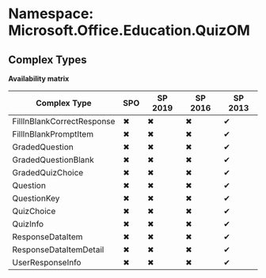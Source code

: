 # Namespace: Microsoft.Office.Education.QuizOM

## Complex Types

**Availability matrix**

Complex Type | SPO | SP 2019 | SP 2016 | SP 2013
----------|-----|---------|---------|--------
FillInBlankCorrectResponse | ✖ | ✖ | ✖ | ✔
FillInBlankPromptItem | ✖ | ✖ | ✖ | ✔
GradedQuestion | ✖ | ✖ | ✖ | ✔
GradedQuestionBlank | ✖ | ✖ | ✖ | ✔
GradedQuizChoice | ✖ | ✖ | ✖ | ✔
Question | ✖ | ✖ | ✖ | ✔
QuestionKey | ✖ | ✖ | ✖ | ✔
QuizChoice | ✖ | ✖ | ✖ | ✔
QuizInfo | ✖ | ✖ | ✖ | ✔
ResponseDataItem | ✖ | ✖ | ✖ | ✔
ResponseDataItemDetail | ✖ | ✖ | ✖ | ✔
UserResponseInfo | ✖ | ✖ | ✖ | ✔
